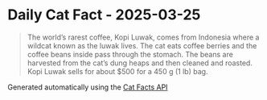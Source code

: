 # Daily Cat Fact - 2025-03-25

> The world’s rarest coffee, Kopi Luwak, comes from Indonesia where a wildcat known as the luwak lives. The cat eats coffee berries and the coffee beans inside pass through the stomach. The beans are harvested from the cat’s dung heaps and then cleaned and roasted. Kopi Luwak sells for about $500 for a 450 g (1 lb) bag.

Generated automatically using the [Cat Facts API](https://catfact.ninja)
